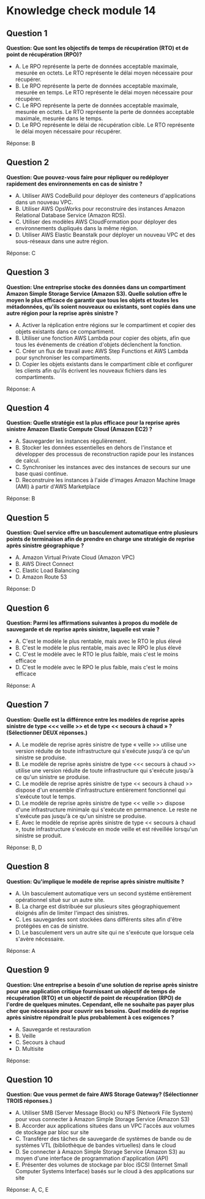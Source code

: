 # Knowledge check module 14

## Question 1

**Question: Que sont les objectifs de temps de récupération (RTO) et de point de récupération (RPO)?**

- A. Le RPO représente la perte de données acceptable maximale, mesurée en octets. Le RTO représente le délai moyen nécessaire pour récupérer.
- B. Le RPO représente la perte de données acceptable maximale, mesurée en temps. Le RTO représente le délai moyen nécessaire pour récupérer.
- C. Le RPO représente la perte de données acceptable maximale, mesurée en octets. Le RTO représente la perte de données acceptable maximale, mesurée dans le temps.
- D. Le RPO représente le délai de récupération cible. Le RTO représente le délai moyen nécessaire pour récupérer.

Réponse: B

## Question 2

**Question: Que pouvez-vous faire pour répliquer ou redéployer rapidement des environnements en cas de sinistre ?**

- A. Utiliser AWS CodeBuild pour déployer des conteneurs d'applications dans un nouveau VPC.
- B. Utiliser AWS OpsWorks pour reconstruire des instances Amazon Relational Database Service (Amazon RDS).
- C. Utiliser des modèles AWS CloudFormation pour déployer des environnements dupliqués dans la même région.
- D. Utiliser AWS Elastic Beanstalk pour déployer un nouveau VPC et des sous-réseaux dans une autre région.

Réponse: C

## Question 3

**Question: Une entreprise stocke des données dans un compartiment Amazon Simple Storage Service (Amazon S3). Quelle solution offre le moyen le plus efficace de garantir que tous les objets et toutes les métadonnées, qu'ils soient nouveaux ou existants, sont copiés dans une autre région pour la reprise après sinistre ?**

- A. Activer la réplication entre régions sur le compartiment et copier des objets existants dans ce compartiment.
- B. Utiliser une fonction AWS Lambda pour copier des objets, afin que tous les événements de création d'objets déclenchent la fonction.
- C. Créer un flux de travail avec AWS Step Functions et AWS Lambda pour synchroniser les compartiments.
- D. Copier les objets existants dans le compartiment cible et configurer les clients afin qu'ils écrivent les nouveaux fichiers dans les compartiments.

Réponse: A

## Question 4

**Question: Quelle stratégie est la plus efficace pour la reprise après sinistre Amazon Elastic Compute Cloud (Amazon EC2) ?**

- A. Sauvegarder les instances régulièrement.
- B. Stocker les données essentielles en dehors de l'instance et développer des processus de reconstruction rapide pour les instances de calcul.
- C. Synchroniser les instances avec des instances de secours sur une base quasi continue.
- D. Reconstruire les instances à l'aide d'images Amazon Machine Image (AMI) à partir d'AWS Marketplace

Réponse: B

## Question 5

**Question: Quel service offre un basculement automatique entre plusieurs points de terminaison afin de prendre en charge une stratégie de reprise après sinistre géographique ?**

- A. Amazon Virtual Private Cloud (Amazon VPC)
- B. AWS Direct Connect
- C. Elastic Load Balancing
- D. Amazon Route 53

Réponse: D

## Question 6

**Question: Parmi les affirmations suivantes à propos du modèle de sauvegarde et de reprise après sinistre, laquelle est vraie ?**

- A. C'est le modèle le plus rentable, mais avec le RTO le plus élevé
- B. C'est le modèle le plus rentable, mais avec le RPO le plus élevé
- C. C'est le modèle avec le RTO le plus faible, mais c'est le moins efficace
- D. C'est le modèle avec le RPO le plus faible, mais c'est le moins efficace

Réponse: A

## Question 7

**Question: Quelle est la différence entre les modèles de reprise après sinistre de type <<< veille >> et de type << secours à chaud » ? (Sélectionner DEUX réponses.)**

- A. Le modèle de reprise après sinistre de type « veille >> utilise une version réduite de toute infrastructure qui s'exécute jusqu'à ce qu'un sinistre se produise.
- B. Le modèle de reprise après sinistre de type <<< secours à chaud >> utilise une version réduite de toute infrastructure qui s'exécute jusqu'à ce qu'un sinistre se produise.
- C. Le modèle de reprise après sinistre de type << secours à chaud >> dispose d'un ensemble d'infrastructure entièrement fonctionnel qui s'exécute tout le temps.
- D. Le modèle de reprise après sinistre de type << veille >> dispose d'une infrastructure minimale qui s'exécute en permanence. Le reste ne s'exécute pas jusqu'à ce qu'un sinistre se produise.
- E. Avec le modèle de reprise après sinistre de type << secours à chaud », toute infrastructure s'exécute en mode veille et est réveillée lorsqu'un sinistre se produit.

Réponse: B, D

## Question 8

**Question: Qu'implique le modèle de reprise après sinistre multisite ?**

- A. Un basculement automatique vers un second système entièrement opérationnel situé sur un autre site.
- B. La charge est distribuée sur plusieurs sites géographiquement éloignés afin de limiter l'impact des sinistres.
- C. Les sauvegardes sont stockées dans différents sites afin d'être protégées en cas de sinistre.
- D. Le basculement vers un autre site qui ne s'exécute que lorsque cela s'avère nécessaire.

Réponse: A

## Question 9

**Question: Une entreprise a besoin d'une solution de reprise après sinistre pour une application critique fournissant un objectif de temps de récupération (RTO) et un objectif de point de récupération (RPO) de l'ordre de quelques minutes. Cependant, elle ne souhaite pas payer plus cher que nécessaire pour couvrir ses besoins. Quel modèle de reprise après sinistre répondrait le plus probablement à ces exigences ?**

- A. Sauvegarde et restauration
- B. Veille
- C. Secours à chaud
- D. Multisite

Réponse: 

## Question 10

**Question: Que vous permet de faire AWS Storage Gateway? (Sélectionner TROIS réponses.)**

- A. Utiliser SMB (Server Message Block) ou NFS (Network File System) pour vous connecter à Amazon Simple Storage Service (Amazon S3)
- B. Accorder aux applications situées dans un VPC l'accès aux volumes de stockage par bloc sur site
- C. Transférer des tâches de sauvegarde de systèmes de bande ou de systèmes VTL (bibliothèque de bandes virtuelles) dans le cloud
- D. Se connecter à Amazon Simple Storage Service (Amazon S3) au moyen d'une interface de programmation d'application (API)
- E. Présenter des volumes de stockage par bloc iSCSI (Internet Small Computer Systems Interface) basés sur le cloud à des applications sur site

Réponse: A, C, E
